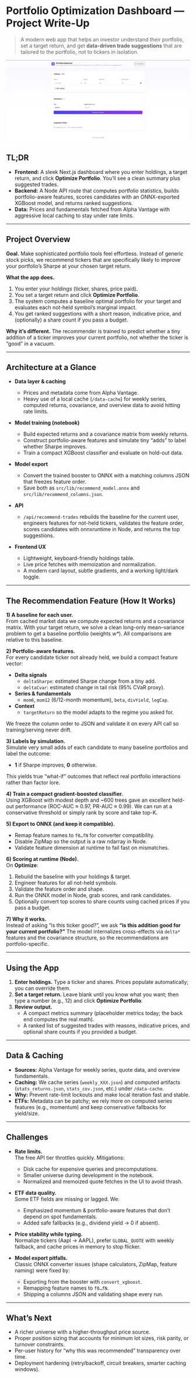 # Portfolio Optimization Dashboard — Project Write-Up

> A modern web app that helps an investor understand their portfolio, set a target return, and get **data-driven trade suggestions** that are tailored to the portfolio, not to tickers in isolation.

![Dashboard](./my-dashboard/DashboardPic.png)

## TL;DR
- **Frontend:** A sleek Next.js dashboard where you enter holdings, a target return, and click **Optimize Portfolio**. You’ll see a clean summary plus suggested trades.
- **Backend:** A Node API route that computes portfolio statistics, builds portfolio-aware features, scores candidates with an ONNX-exported XGBoost model, and returns ranked suggestions.
- **Data:** Prices and fundamentals fetched from Alpha Vantage with aggressive local caching to stay under rate limits.

---

## Project Overview

**Goal.** Make sophisticated portfolio tools feel effortless. Instead of generic stock picks, we recommend tickers that are specifically likely to improve your portfolio’s Sharpe at your chosen target return.

**What the app does.**
1. You enter your holdings (ticker, shares, price paid).
2. You set a target return and click **Optimize Portfolio**.
3. The system computes a baseline optimal portfolio for your target and evaluates each not-held symbol’s marginal impact.
4. You get ranked suggestions with a short reason, indicative price, and (optionally) a share count if you pass a budget.

**Why it’s different.** The recommender is trained to predict whether a tiny addition of a ticker improves your current portfolio, not whether the ticker is “good” in a vacuum.

---

## Architecture at a Glance

- **Data layer & caching**
  - Prices and metadata come from Alpha Vantage.
  - Heavy use of a local cache (`/data-cache`) for weekly series, computed returns, covariance, and overview data to avoid hitting rate limits.

- **Model training (notebook)**
  - Build expected returns and a covariance matrix from weekly returns.
  - Construct portfolio-aware features and simulate tiny “adds” to label whether Sharpe improves.
  - Train a compact XGBoost classifier and evaluate on hold-out data.

- **Model export**
  - Convert the trained booster to ONNX with a matching columns JSON that freezes feature order.
  - Save both as `src/lib/recommend_model.onnx` and `src/lib/recommend_columns.json`.

- **API**
  - `/api/recommend-trades` rebuilds the baseline for the current user, engineers features for not-held tickers, validates the feature order, scores candidates with onnxruntime in Node, and returns the top suggestions.

- **Frontend UX**
  - Lightweight, keyboard-friendly holdings table.
  - Live price fetches with memoization and normalization.
  - A modern card layout, subtle gradients, and a working light/dark toggle.

---

## The Recommendation Feature (How It Works)

**1) A baseline for each user.**  
From cached market data we compute expected returns and a covariance matrix. With your target return, we solve a clean long-only mean–variance problem to get a baseline portfolio (weights *w\**). All comparisons are relative to this baseline.

**2) Portfolio-aware features.**  
For every candidate ticker not already held, we build a compact feature vector:

- **Delta signals**
  - `deltaSharpe`: estimated Sharpe change from a tiny add.
  - `deltaCvar`: estimated change in tail risk (95% CVaR proxy).
- **Series & fundamentals**
  - `mom6`, `mom12` (6/12-month momentum), `beta`, `divYield`, `logCap`.
- **Context**
  - `targetReturn` so the model adapts to the regime you asked for.

We freeze the column order to JSON and validate it on every API call so training/serving never drift.

**3) Labels by simulation.**  
Simulate very small adds of each candidate to many baseline portfolios and label the outcome:
- **1** if Sharpe improves, **0** otherwise.

This yields true “what-if” outcomes that reflect real portfolio interactions rather than factor lore.

**4) Train a compact gradient-boosted classifier.**  
Using XGBoost with modest depth and ~600 trees gave an excellent held-out performance (ROC-AUC ≈ 0.97, PR-AUC ≈ 0.99). We can run at a conservative threshold or simply rank by score and take top-K.

**5) Export to ONNX (and keep it compatible).**
- Remap feature names to `f0…fN` for converter compatibility.
- Disable ZipMap so the output is a raw ndarray in Node.
- Validate feature dimension at runtime to fail fast on mismatches.

**6) Scoring at runtime (Node).**  
On **Optimize**:
1. Rebuild the baseline with your holdings & target.
2. Engineer features for all not-held symbols.
3. Validate the feature order and shape.
4. Run the ONNX model in Node, grab scores, and rank candidates.
5. Optionally convert top scores to share counts using cached prices if you pass a budget.

**7) Why it works.**  
Instead of asking “is this ticker good?”, we ask **“is this addition good for your current portfolio?”** The model internalizes cross-effects via `delta*` features and the covariance structure, so the recommendations are portfolio-specific.

---

## Using the App

1. **Enter holdings.** Type a ticker and shares. Prices populate automatically; you can override them.
2. **Set a target return.** Leave blank until you know what you want; then type a number (e.g., 12) and click **Optimize Portfolio**.
3. **Review output.**
   - A compact metrics summary (placeholder metrics today; the back end computes the real math).
   - A ranked list of suggested trades with reasons, indicative prices, and optional share counts if you provided a budget.

---

## Data & Caching

- **Sources:** Alpha Vantage for weekly series, quote data, and overview fundamentals.
- **Caching:** We cache series (`weekly_XXX.json`) and computed artifacts (`stats_returns.json`, `stats_cov.json`, etc.) under `/data-cache`.
- **Why:** Prevent rate-limit lockouts and make local iteration fast and stable.
- **ETFs:** Metadata can be patchy; we rely more on computed series features (e.g., momentum) and keep conservative fallbacks for yield/size.

---

## Challenges

- **Rate limits.**  
  The free API tier throttles quickly. Mitigations:
  - Disk cache for expensive queries and precomputations.
  - Smaller universe during development in the notebook.
  - Normalized and memoized quote fetches in the UI to avoid thrash.

- **ETF data quality.**  
  Some ETF fields are missing or lagged. We:
  - Emphasized momentum & portfolio-aware features that don’t depend on spot fundamentals.
  - Added safe fallbacks (e.g., dividend yield → 0 if absent).

- **Price stability while typing.**  
  Normalize tickers (Aapl → AAPL), prefer `GLOBAL_QUOTE` with weekly fallback, and cache prices in memory to stop flicker.

- **Model export pitfalls.**  
  Classic ONNX converter issues (shape calculators, ZipMap, feature naming) were fixed by:
  - Exporting from the booster with `convert_xgboost`.
  - Remapping feature names to `f0…fN`.
  - Shipping a columns JSON and validating shape every run.

---

## What’s Next

- A richer universe with a higher-throughput price source.
- Proper position sizing that accounts for minimum lot sizes, risk parity, or turnover constraints.
- Per-user history for “why this was recommended” transparency over time.
- Deployment hardening (retry/backoff, circuit breakers, smarter caching windows).
